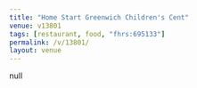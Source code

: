 ```yaml
---
title: "Home Start Greenwich Children's Cent"
venue: v13801
tags: [restaurant, food, "fhrs:695133"]
permalink: /v/13801/
layout: venue
---
```

null